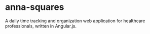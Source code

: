 anna-squares
============

A daily time tracking and organization web application for healthcare professionals, written in Angular.js.
